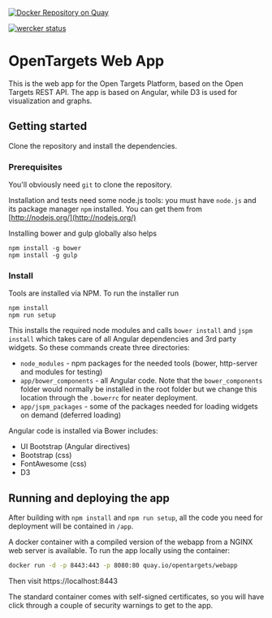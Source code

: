 [![Docker Repository on Quay](https://quay.io/repository/opentargets/webapp/status "Docker Repository on Quay")](https://quay.io/repository/opentargets/webapp)

[![wercker status](https://app.wercker.com/status/11b0582ab0336ded75ef289929e9b83d/s/master "wercker status")](https://app.wercker.com/project/byKey/11b0582ab0336ded75ef289929e9b83d)

# OpenTargets Web App

This is the web app for the Open Targets Platform, based on the Open Targets REST API.
The app is based on Angular, while D3 is used for visualization and graphs.


## Getting started
Clone the repository and install the dependencies.


### Prerequisites
You'll obviously need `git` to clone the repository.

Installation and tests need some node.js tools:
you must have `node.js` and its package manager `npm` installed.  You can get them from [http://nodejs.org/](http://nodejs.org/)

Installing bower and gulp globally also helps
```
npm install -g bower
npm install -g gulp
```

### Install
Tools are installed via NPM. To run the installer run
```
npm install
npm run setup
```

This installs the required node modules and calls `bower install`  and `jspm install` which takes care of all Angular dependencies and 3rd party widgets.
So these commands create three directories:
* `node_modules` - npm packages for the needed tools (bower, http-server and modules for testing)
* `app/bower_components` - all Angular code. Note that the `bower_components` folder would normally be installed in the root folder but we change this location through the `.bowerrc` for neater deployment.
* `app/jspm_packages` - some of the packages needed for loading widgets on demand (deferred loading)

Angular code is installed via Bower includes:
* UI Bootstrap (Angular directives)
* Bootstrap (css)
* FontAwesome (css)
* D3

## Running and deploying the app

After building with `npm install` and `npm run setup`, all the code you need for deployment will be contained in `/app`.

A docker container with a compiled version of the webapp from a NGINX web server is available.
To run the app locally using the container:
```sh
docker run -d -p 8443:443 -p 8080:80 quay.io/opentargets/webapp
```
Then visit https://localhost:8443

The standard container comes with self-signed certificates, so you will have click through a couple of security warnings to get to the app.
